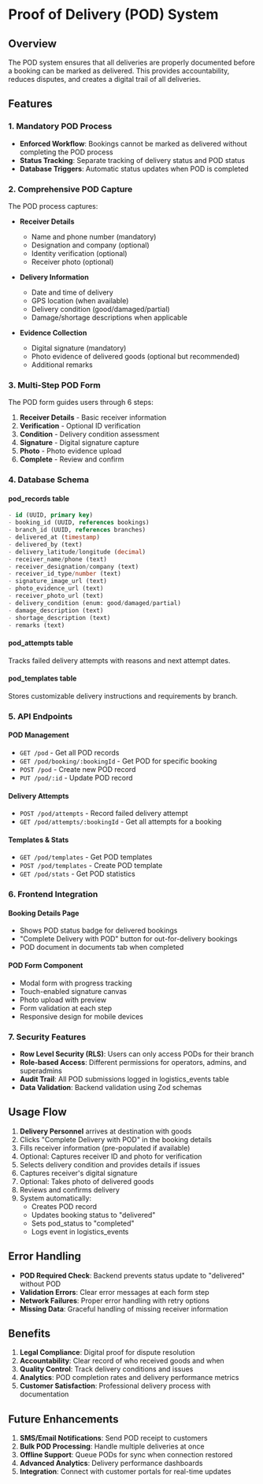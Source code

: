 # Proof of Delivery (POD) System

## Overview

The POD system ensures that all deliveries are properly documented before a booking can be marked as delivered. This provides accountability, reduces disputes, and creates a digital trail of all deliveries.

## Features

### 1. Mandatory POD Process
- **Enforced Workflow**: Bookings cannot be marked as delivered without completing the POD process
- **Status Tracking**: Separate tracking of delivery status and POD status
- **Database Triggers**: Automatic status updates when POD is completed

### 2. Comprehensive POD Capture
The POD process captures:
- **Receiver Details**
  - Name and phone number (mandatory)
  - Designation and company (optional)
  - Identity verification (optional)
  - Receiver photo (optional)

- **Delivery Information**
  - Date and time of delivery
  - GPS location (when available)
  - Delivery condition (good/damaged/partial)
  - Damage/shortage descriptions when applicable

- **Evidence Collection**
  - Digital signature (mandatory)
  - Photo evidence of delivered goods (optional but recommended)
  - Additional remarks

### 3. Multi-Step POD Form
The POD form guides users through 6 steps:
1. **Receiver Details** - Basic receiver information
2. **Verification** - Optional ID verification
3. **Condition** - Delivery condition assessment
4. **Signature** - Digital signature capture
5. **Photo** - Photo evidence upload
6. **Complete** - Review and confirm

### 4. Database Schema

#### pod_records table
```sql
- id (UUID, primary key)
- booking_id (UUID, references bookings)
- branch_id (UUID, references branches)
- delivered_at (timestamp)
- delivered_by (text)
- delivery_latitude/longitude (decimal)
- receiver_name/phone (text)
- receiver_designation/company (text)
- receiver_id_type/number (text)
- signature_image_url (text)
- photo_evidence_url (text)
- receiver_photo_url (text)
- delivery_condition (enum: good/damaged/partial)
- damage_description (text)
- shortage_description (text)
- remarks (text)
```

#### pod_attempts table
Tracks failed delivery attempts with reasons and next attempt dates.

#### pod_templates table
Stores customizable delivery instructions and requirements by branch.

### 5. API Endpoints

#### POD Management
- `GET /pod` - Get all POD records
- `GET /pod/booking/:bookingId` - Get POD for specific booking
- `POST /pod` - Create new POD record
- `PUT /pod/:id` - Update POD record

#### Delivery Attempts
- `POST /pod/attempts` - Record failed delivery attempt
- `GET /pod/attempts/:bookingId` - Get all attempts for a booking

#### Templates & Stats
- `GET /pod/templates` - Get POD templates
- `POST /pod/templates` - Create POD template
- `GET /pod/stats` - Get POD statistics

### 6. Frontend Integration

#### Booking Details Page
- Shows POD status badge for delivered bookings
- "Complete Delivery with POD" button for out-for-delivery bookings
- POD document in documents tab when completed

#### POD Form Component
- Modal form with progress tracking
- Touch-enabled signature canvas
- Photo upload with preview
- Form validation at each step
- Responsive design for mobile devices

### 7. Security Features

- **Row Level Security (RLS)**: Users can only access PODs for their branch
- **Role-based Access**: Different permissions for operators, admins, and superadmins
- **Audit Trail**: All POD submissions logged in logistics_events table
- **Data Validation**: Backend validation using Zod schemas

## Usage Flow

1. **Delivery Personnel** arrives at destination with goods
2. Clicks "Complete Delivery with POD" in the booking details
3. Fills receiver information (pre-populated if available)
4. Optional: Captures receiver ID and photo for verification
5. Selects delivery condition and provides details if issues
6. Captures receiver's digital signature
7. Optional: Takes photo of delivered goods
8. Reviews and confirms delivery
9. System automatically:
   - Creates POD record
   - Updates booking status to "delivered"
   - Sets pod_status to "completed"
   - Logs event in logistics_events

## Error Handling

- **POD Required Check**: Backend prevents status update to "delivered" without POD
- **Validation Errors**: Clear error messages at each form step
- **Network Failures**: Proper error handling with retry options
- **Missing Data**: Graceful handling of missing receiver information

## Benefits

1. **Legal Compliance**: Digital proof for dispute resolution
2. **Accountability**: Clear record of who received goods and when
3. **Quality Control**: Track delivery conditions and issues
4. **Analytics**: POD completion rates and delivery performance metrics
5. **Customer Satisfaction**: Professional delivery process with documentation

## Future Enhancements

1. **SMS/Email Notifications**: Send POD receipt to customers
2. **Bulk POD Processing**: Handle multiple deliveries at once
3. **Offline Support**: Queue PODs for sync when connection restored
4. **Advanced Analytics**: Delivery performance dashboards
5. **Integration**: Connect with customer portals for real-time updates